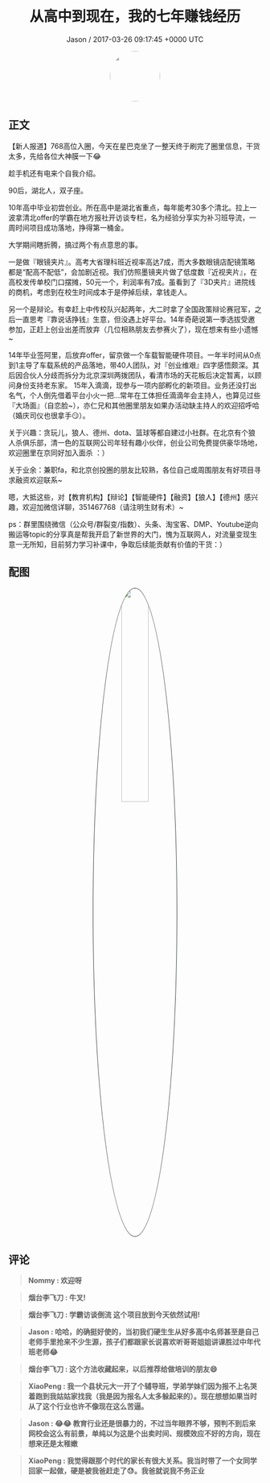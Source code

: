 <h1 align="center">从高中到现在，我的七年赚钱经历</h1>
<p align="center">
    <a>Jason / 2017-03-26 09:17:45 &#43;0000 UTC</a>
</p>

<div align="center">
    <img src="https://images.zsxq.com/Ftbym-tzOBZ26mFA21Ca1rs64ASm?e=1590940799&amp;token=kIxbL07-8jAj8w1n4s9zv64FuZZNEATmlU_Vm6zD:_So2l851p2qR-1oMMudfU5ypuv0=" width="100" height="100" style="border:1px solid;border-radius:50%; color:#ffffff"/>
</div>

## 正文

<div>
【新人报道】768高位入圈，今天在星巴克坐了一整天终于刷完了圈里信息，干货太多，先给各位大神膜一下😂

趁手机还有电来个自我介绍。

90后，湖北人，双子座。

10年高中毕业初尝创业。所在高中是湖北省重点，每年能考30多个清北。拉上一波拿清北offer的学霸在地方报社开访谈专栏，名为经验分享实为补习班导流，一周时间项目成功落地，挣得第一桶金。

大学期间瞎折腾，搞过两个有点意思的事。

一是做『眼镜夹片』。高考大省理科班近视率高达7成，而大多数眼镜店配镜策略都是“配高不配低”，会加剧近视。我们仿照墨镜夹片做了低度数『近视夹片』，在高校发传单校门口摆摊，50元一个，利润率有7成。虽看到了『3D夹片』进院线的商机，考虑到在校生时间成本于是停掉后续，拿钱走人。

另一个是辩论。有幸赶上中传校队兴起两年，大二时拿了全国政策辩论赛冠军，之后一直思考『靠说话挣钱』生意，但没遇上好平台。14年奇葩说第一季选拔受邀参加，正赶上创业出差而放弃（几位相熟朋友去参赛火了），现在想来有些小遗憾~

14年毕业签阿里，后放弃offer，留京做一个车载智能硬件项目。一年半时间从0点到1主导了车载系统的产品落地，带40人团队，对『创业维艰』四字感悟颇深。其后因合伙人分歧而拆分为北京深圳两拨团队，看清市场的天花板后决定暂离，以顾问身份支持老东家。
15年入滴滴，现参与一项内部孵化的新项目。业务还没打出名气，个人倒先借着平台小火一把…常年在工体担任滴滴年会主持人，也算见过些『大场面』（自恋脸~），亦仁兄和其他圈里朋友如果办活动缺主持人的欢迎招呼哈（婚庆司仪也很拿手😏）。

关于兴趣：贪玩儿，狼人、德州、dota、篮球等都自建过小社群。在北京有个狼人杀俱乐部，清一色的互联网公司年轻有趣小伙伴，创业公司免费提供豪华场地，欢迎圈里在京同好加入面杀 ：）

关于业余：兼职fa，和北京创投圈的朋友比较熟，各位自己或周围朋友有好项目寻求融资欢迎联系~

嗯，大抵这些，对【教育机构】【辩论】【智能硬件】【融资】【狼人】【德州】感兴趣，欢迎加微信详聊，351467768（请注明生财有术）~

ps：群里围绕微信（公众号/群裂变/指数）、头条、淘宝客、DMP、Youtube逆向搬运等topic的分享真是帮我开启了新世界的大门，愧为互联网人，对流量变现生意一无所知，目前努力学习补课中，争取后续能贡献有价值的干货：）
</div>

## 配图
<div class="image" align="center">

<img src="https://images.zsxq.com/Fpazbl6OK2XNyuoG8X0FCiUHIhHZ?imageMogr2/auto-orient/thumbnail/800x/format/jpg/blur/1x0/quality/75&amp;e=1590940799&amp;token=kIxbL07-8jAj8w1n4s9zv64FuZZNEATmlU_Vm6zD:H_CRUHO0b-SbJNCKWrLWVQSUQxg=" width="33%" height="33%" style="border:1px solid;border-radius:50%; color:#3c3f41"/>

</div>

## 评论

<div align="left">
<div>

<blockquote >
<span> <strong>Nommy : 欢迎呀 </strong></span>
</blockquote>

<blockquote >
<span> <strong>烟台李飞刀 : 牛叉! </strong></span>
</blockquote>

<blockquote >
<span> <strong>烟台李飞刀 : 学霸访谈倒流 这个项目放到今天依然试用! </strong></span>
</blockquote>

<blockquote >
<span> <strong>Jason : 哈哈，的确挺好使的，当初我们硬生生从好多高中名师甚至是自己老师手里抢来不少生源，孩子们都跟家长说喜欢听哥哥姐姐讲课胜过中年代班老师😂 </strong></span>
</blockquote>

<blockquote >
<span> <strong>烟台李飞刀 : 这个方法收藏起来，以后推荐给做培训的朋友😄 </strong></span>
</blockquote>

<blockquote >
<span> <strong>XiaoPeng : 我一个县状元大一开了个辅导班，学弟学妹们因为报不上名哭着跑到我姑姑家找我（我是因为报名人太多躲起来的）。现在想想如果当时从了这个行业也许不像现在这么苦逼。 </strong></span>
</blockquote>

<blockquote >
<span> <strong>Jason : 😂😂
教育行业还是很暴力的，不过当年眼界不够，预判不到后来网校会这么有前景，单纯以为这是个出卖时间、规模效应不好的方向，现在想来还是太稚嫩 </strong></span>
</blockquote>

<blockquote >
<span> <strong>XiaoPeng : 我觉得跟那个时代的家长有很大关系。我当时带了一个女同学回家一起做，硬是被我爸赶走了😓。我爸就说我不务正业 </strong></span>
</blockquote>

</div>
</div>